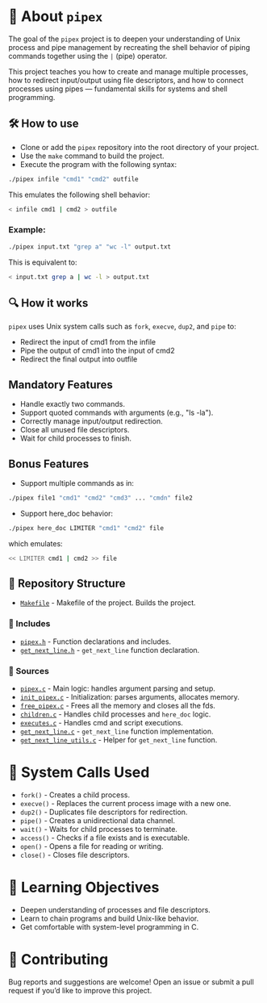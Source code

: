 # 📜 About `pipex`

The goal of the `pipex` project is to deepen your understanding of Unix process and pipe management by recreating the shell behavior of piping commands together using the `|` (pipe) operator.

This project teaches you how to create and manage multiple processes, how to redirect input/output using file descriptors, and how to connect processes using pipes — fundamental skills for systems and shell programming.

## 🛠️ How to use
- Clone or add the `pipex` repository into the root directory of your project.
- Use the `make` command to build the project.
- Execute the program with the following syntax:
```bash
./pipex infile "cmd1" "cmd2" outfile
```
This emulates the following shell behavior:
```bash
< infile cmd1 | cmd2 > outfile
```
### Example:
```bash
./pipex input.txt "grep a" "wc -l" output.txt
```
This is equivalent to:
```bash
< input.txt grep a | wc -l > output.txt
```
## 🔍 How it works
`pipex` uses Unix system calls such as `fork`, `execve`, `dup2`, and `pipe` to:
- Redirect the input of cmd1 from the infile
- Pipe the output of cmd1 into the input of cmd2
- Redirect the final output into outfile

## Mandatory Features
- Handle exactly two commands.
- Support quoted commands with arguments (e.g., "ls -la").
- Correctly manage input/output redirection.
- Close all unused file descriptors.
- Wait for child processes to finish.

## Bonus Features
- Support multiple commands as in:
```bash
./pipex file1 "cmd1" "cmd2" "cmd3" ... "cmdn" file2
```
- Support here_doc behavior:
```bash
./pipex here_doc LIMITER "cmd1" "cmd2" file
```
which emulates:
```bash
<< LIMITER cmd1 | cmd2 >> file
```
## 📂 Repository Structure
- [`Makefile`](Makefile) - Makefile of the project. Builds the project.
### 📂 Includes
- [`pipex.h`](includes/pipex.h) - Function declarations and includes.
- [`get_next_line.h`](includes/get_next_line.h) - `get_next_line` function declaration.
### 📂 Sources
- [`pipex.c`](srcs/pipex.c) - Main logic: handles argument parsing and setup.
- [`init_pipex.c`](srcs/init_pipex.c) - Initialization: parses arguments, allocates memory.
- [`free_pipex.c`](srcs/free_pipex.c) - Frees all the memory and closes all the fds.
- [`children.c`](srcs/children.c) - Handles child processes and `here_doc` logic.
- [`executes.c`](srcs/executes.c) - Handles cmd and script executions.
- [`get_next_line.c`](srcs/get_next_line.c) - `get_next_line` function implementation.
- [`get_next_line_utils.c`](srcs/get_next_line_utils.c) - Helper for `get_next_line` function.

# 🧱 System Calls Used
- `fork()` - Creates a child process.
- `execve()` - Replaces the current process image with a new one.
- `dup2()` - Duplicates file descriptors for redirection.
- `pipe()` - Creates a unidirectional data channel.
- `wait()` - Waits for child processes to terminate.
- `access()` - Checks if a file exists and is executable.
- `open()` - Opens a file for reading or writing.
- `close()` - Closes file descriptors.

# 🧠 Learning Objectives
- Deepen understanding of processes and file descriptors.
- Learn to chain programs and build Unix-like behavior.
- Get comfortable with system-level programming in C.

# 🤝 Contributing
Bug reports and suggestions are welcome! Open an issue or submit a pull request if you’d like to improve this project.

